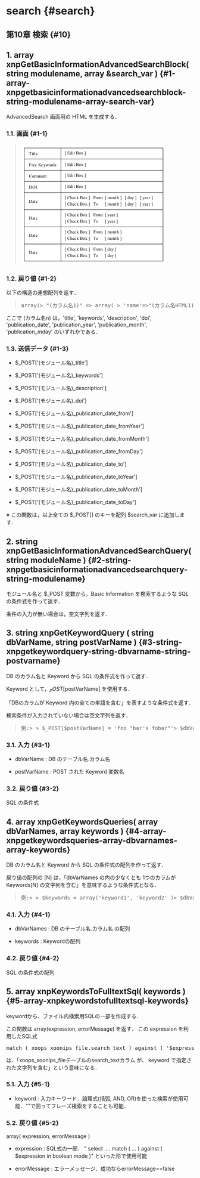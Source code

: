 # search {#search}



## 第10章 検索 {#10}



## 1\. array xnpGetBasicInformationAdvancedSearchBlock( string modulename, array &amp;search_var ) {#1-array-xnpgetbasicinformationadvancedsearchblock-string-modulename-array-search-var}



AdvancedSearch 画面用の HTML を生成する．



### 1.1\. 画面 {#1-1}



> ![](../../assets/commonlib/xnpGetBasicInformationAdvancedSearchBlock.gif)



### 1.2\. 戻り値 {#1-2}



以下の構造の連想配列を返す．



> <pre class="programlisting">array(> &quot;(カラム名1)&quot; =&gt; array( > &#039;name&#039;=&gt;&quot;(カラム名HTML1)&quot;, &#039;value&#039;=&gt;&quot;(カラム値HTML1)&quot; ),> &quot;(カラム名2)&quot; =&gt; array(> &#039;name&#039;=&gt;&quot;(カラム名HTML2)&quot;, &#039;value&#039;=&gt;&quot;(カラム値HTML2)&quot; ),> (以下同様)> );</pre>



ここで (カラム名n) は，&#039;title&#039;, &#039;keywords&#039;, &#039;description&#039;, &#039;doi&#039;, &#039;publication_date&#039;, &#039;publication_year&#039;, &#039;publication_month&#039;, &#039;publication_mday&#039; のいずれかである．



### 1.3\. 送信データ {#1-3}



* $_POST[&#039;(モジュール名)_title&#039;]



* $_POST[&#039;(モジュール名)_keywords&#039;]



* $_POST[&#039;(モジュール名)_description&#039;]



* $_POST[&#039;(モジュール名)_doi&#039;]



* $_POST[&#039;(モジュール名)_publication_date_from&#039;]



* $_POST[&#039;(モジュール名)_publication_date_fromYear&#039;]



* $_POST[&#039;(モジュール名)_publication_date_fromMonth&#039;]



* $_POST[&#039;(モジュール名)_publication_date_fromDay&#039;]



* $_POST[&#039;(モジュール名)_publication_date_to&#039;]



* $_POST[&#039;(モジュール名)_publication_date_toYear&#039;]



* $_POST[&#039;(モジュール名)_publication_date_toMonth&#039;]



* $_POST[&#039;(モジュール名)_publication_date_toDay&#039;]



※ この関数は，以上全ての $_POST[] のキーを配列 $search_var に追加します．



## 2\. string xnpGetBasicInformationAdvancedSearchQuery( string moduleName ) {#2-string-xnpgetbasicinformationadvancedsearchquery-string-modulename}



モジュール名と $_POST 変数から，Basic Information を検索するような SQL の条件式を作って返す．



条件の入力が無い場合は，空文字列を返す．



## 3\. string xnpGetKeywordQuery ( string dbVarName, string postVarName ) {#3-string-xnpgetkeywordquery-string-dbvarname-string-postvarname}



DB のカラム名と Keyword から SQL の条件式を作って返す．



Keyword として，$_POST[$postVarName] を使用する．



「DBのカラムが Keyword 内の全ての単語を含む」を表すような条件式を返す．



検索条件が入力されていない場合は空文字列を返す．



> <pre class="programlisting">例:> > $_POST[$postVarName] = &#039;foo &quot;bar&#039;s fobar&quot;&#039;> $dbVarName = &#039;xoops_xnpdummy_item_detail.title&#039;> > とすると，戻り値は> > &quot;xoops_xnpdummy_item_detail.title like &#039;%foo%&#039; AND > xoops_xnpdummy_item_detail.title like &#039;%bar\&#039;s fobar%&#039;&quot;> > となる．</pre>



### 3.1\. 入力 {#3-1}



* dbVarName : DB のテーブル名.カラム名



* postVarName : POST された Keyword 変数名



### 3.2\. 戻り値 {#3-2}



SQL の条件式



## 4\. array xnpGetKeywordsQueries( array dbVarNames, array keywords ) {#4-array-xnpgetkeywordsqueries-array-dbvarnames-array-keywords}



DB のカラム名と Keyword から SQL の条件式の配列を作って返す．



戻り値の配列の [N] は，「dbVarNames の内の少なくとも 1つのカラムが Keywords[N] の文字列を含む」を意味するような条件式となる．



> <pre class="programlisting">例:> > $keywords = array(&#039;keyword1&#039;, &#039;keyword2&#039; )> $dbVarNames = array( &#039;table1.column1&#039;, &#039;table2.column2&#039; )> > とすると，戻り値は> > array(> &#039;table1.column1 like &#039;%keyword1%&#039; or table2.column2 like &#039;%keyword1%&#039;,> &#039;table1.column1 like &#039;%keyword2%&#039; or table2.column2 like &#039;%keyword2%&#039;,> )> > となる．</pre>



### 4.1\. 入力 {#4-1}



* dbVarNames : DB のテーブル名.カラム名 の配列



* keywords : Keywordの配列



### 4.2\. 戻り値 {#4-2}



SQL の条件式の配列



## 5\. array xnpKeywordsToFulltextSql( keywords ) {#5-array-xnpkeywordstofulltextsql-keywords}



keywordから、ファイル内検索用SQLの一部を作成する．



この関数は array(expression, errorMessage) を返す． この expression を利用したSQL式



<pre class="programlisting">match ( xoops_xoonips_file.search_text ) against ( &#039;$expression&#039; in boolean mode ) </pre>



は、「xoops_xoonips_fileテーブルのsearch_textカラム が、 keyword で指定された文字列を含む」という意味になる．



### 5.1\. 入力 {#5-1}



* keyword : 入力キーワード．論理式(括弧, AND, OR)を使った検索が使用可能．&quot;&quot;で囲ってフレーズ検索をすることも可能．



### 5.2\. 戻り値 {#5-2}



array( expression, errorMessage )



* expression : SQL式の一部． &quot; select .... match ( ... ) against ( $expression in boolean mode )&quot; といった形で使用可能



* errorMessage : エラーメッセージ．成功ならerrorMessage==false


